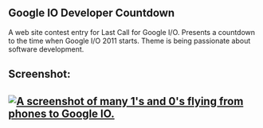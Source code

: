 Google IO Developer Countdown
---

A web site contest entry for Last Call for Google I/O. Presents a countdown to the time when Google I/O 2011 starts. Theme is being passionate about software development.

Screenshot:  
---
[![A screenshot of many 1's and 0's flying from phones to Google IO.](https://raw.github.com/lnanek/GioDevCountdown/master/doc/screenshots/screenshot_thumb.jpg)](https://raw.github.com/lnanek/GioDevCountdown/master/doc/screenshots/screenshot.jpg)
---


